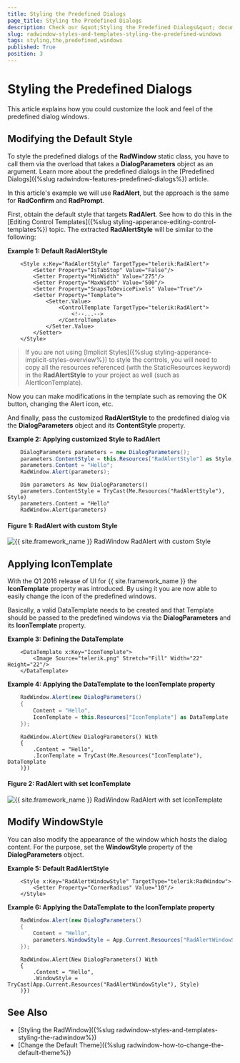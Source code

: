 ```yaml
---
title: Styling the Predefined Dialogs
page_title: Styling the Predefined Dialogs
description: Check our &quot;Styling the Predefined Dialogs&quot; documentation article for the RadWindow {{ site.framework_name }} control.
slug: radwindow-styles-and-templates-styling-the-predefined-windows
tags: styling,the,predefined,windows
published: True
position: 3
---
```


# Styling the Predefined Dialogs

This article explains how you could customize the look and feel of the predefined dialog windows. 

## Modifying the Default Style

To style the predefined dialogs of the __RadWindow__ static class, you have to call them via the overload that takes a __DialogParameters__ object as an argument. Learn more about the predefined dialogs in the [Predefined Dialogs]({%slug radwindow-features-predefined-dialogs%}) article.

In this article's example we will use __RadAlert__, but the approach is the same for __RadConfirm__ and __RadPrompt__.

First, obtain the default style that targets __RadAlert__. See how to do this in the [Editing Control Templates]({%slug styling-apperance-editing-control-templates%}) topic. The extracted __RadAlertStyle__ will be similar to the following:

__Example 1: Default RadAlertStyle__  
```XAML
	<Style x:Key="RadAlertStyle" TargetType="telerik:RadAlert">
	    <Setter Property="IsTabStop" Value="False"/>
	    <Setter Property="MinWidth" Value="275"/>
	    <Setter Property="MaxWidth" Value="500"/>
	    <Setter Property="SnapsToDevicePixels" Value="True"/>
	    <Setter Property="Template">
	        <Setter.Value>
	            <ControlTemplate TargetType="telerik:RadAlert">
	                <!--...-->
	            </ControlTemplate>
	        </Setter.Value>
	    </Setter>
	</Style>
```

>If you are not using [Implicit Styles]({%slug styling-apperance-implicit-styles-overview%}) to style the controls, you will need to copy all the resources referenced (with the StaticResources keyword) in the __RadAlertStyle__ to your project as well (such as AlertIconTemplate).

Now you can make modifications in the template such as removing the OK button, changing the Alert icon, etc.

And finally, pass the customized __RadAlertStyle__ to the predefined dialog via the __DialogParameters__ object and its __ContentStyle__ property.

__Example 2: Applying customized Style to RadAlert__  
```C#
	DialogParameters parameters = new DialogParameters();
	parameters.ContentStyle = this.Resources["RadAlertStyle"] as Style;
	parameters.Content = "Hello";
	RadWindow.Alert(parameters);
```
```VB.NET
	Dim parameters As New DialogParameters()
	parameters.ContentStyle = TryCast(Me.Resources("RadAlertStyle"), Style)
	parameters.Content = "Hello"
	RadWindow.Alert(parameters)
```

#### __Figure 1: RadAlert with custom Style__
![{{ site.framework_name }} RadWindow RadAlert with custom Style](images/RadWindow_Styles_and_Templates_Styling_the_Predefined_Windows_01.png)

## Applying IconTemplate

With the Q1 2016 release of UI for {{ site.framework_name }} the __IconTemplate__ property was introduced. By using it you are now able to easily change the icon of the predefined windows.  

Basically, a valid DataTemplate needs to be created and that Template should be passed to the predefined windows via the __DialogParameters__ and its __IconTemplate__ property.

__Example 3: Defining the DataTemplate__  
```XAML
	<DataTemplate x:Key="IconTemplate">
	    <Image Source="telerik.png" Stretch="Fill" Width="22" Height="22"/>
	</DataTemplate>
```

__Example 4: Applying the DataTemplate to the IconTemplate property__  
```C#
	RadWindow.Alert(new DialogParameters()
	{
	    Content = "Hello",
	    IconTemplate = this.Resources["IconTemplate"] as DataTemplate
	});
```
```VB.NET
	RadWindow.Alert(New DialogParameters() With
	{
	    .Content = "Hello",
	    .IconTemplate = TryCast(Me.Resources("IconTemplate"), DataTemplate
	)})
```

#### __Figure 2: RadAlert with set IconTemplate__
![{{ site.framework_name }} RadWindow RadAlert with set IconTemplate](images/RadWindow_Styles_and_Templates_Styling_the_Predefined_Windows_02.png)

## Modify WindowStyle

You can also modify the appearance of the window which hosts the dialog content. For the purpose, set the **WindowStyle** property of the **DialogParameters** object.

__Example 5: Default RadAlertStyle__  
```XAML
	<Style x:Key="RadAlertWindowStyle" TargetType="telerik:RadWindow">
		<Setter Property="CornerRadius" Value="10"/>
	</Style>
```


__Example 6: Applying the DataTemplate to the IconTemplate property__  
```C#
	RadWindow.Alert(new DialogParameters()
	{
	    Content = "Hello",
	    parameters.WindowStyle = App.Current.Resources["RadAlertWindowStyle"] as Style;
	});
```
```VB.NET
	RadWindow.Alert(New DialogParameters() With
	{
	    .Content = "Hello",
	    .WindowStyle = TryCast(App.Current.Resources("RadAlertWindowStyle"), Style)
	)})
```

## See Also  
 * [Styling the RadWindow]({%slug radwindow-styles-and-templates-styling-the-radwindow%})
 * [Change the Default Theme]({%slug radwindow-how-to-change-the-default-theme%})
